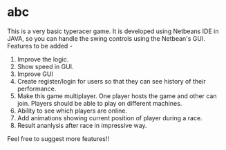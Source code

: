 # abc
This is a very basic typeracer game. It is developed using Netbeans IDE in JAVA, so you can handle the swing controls using the Netbean's GUI. Features to be added -

1. Improve the logic.
2. Show speed in GUI.
3. Improve GUI
4. Create register/login for users so that they can see history of their performance.
5. Make this game multiplayer. One player hosts the game and other can join. Players should be able to play on different machines.
6. Ability to see which players are online.
7. Add animations showing current position of player during a race.
8. Result ananlysis after race in impressive way.

Feel free to suggest more features!!
